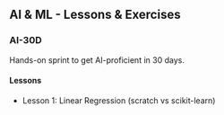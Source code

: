## AI & ML - Lessons & Exercises

### AI-30D
Hands-on sprint to get AI-proficient in 30 days.

#### Lessons
- Lesson 1: Linear Regression (scratch vs scikit-learn)